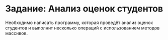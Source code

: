Задание: Анализ оценок студентов
================================

Необходимо написать программу, которая проведёт анализ оценок студентов и выполнит несколько операций с использованием методов массивов.
